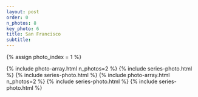 ```yaml
---
layout: post
order: 0
n_photos: 8
key_photo: 6
title: San Francisco
subtitle: 
---
```


{% assign photo_index = 1 %}

{% include photo-array.html n_photos=2 %}
{% include series-photo.html %}
{% include series-photo.html %}
{% include photo-array.html n_photos=2 %}
{% include series-photo.html %}
{% include series-photo.html %}
